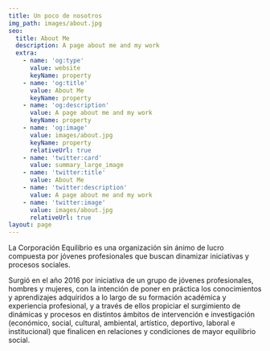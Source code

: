 ```yaml
---
title: Un poco de nosotros
img_path: images/about.jpg
seo:
  title: About Me
  description: A page about me and my work
  extra:
    - name: 'og:type'
      value: website
      keyName: property
    - name: 'og:title'
      value: About Me
      keyName: property
    - name: 'og:description'
      value: A page about me and my work
      keyName: property
    - name: 'og:image'
      value: images/about.jpg
      keyName: property
      relativeUrl: true
    - name: 'twitter:card'
      value: summary_large_image
    - name: 'twitter:title'
      value: About Me
    - name: 'twitter:description'
      value: A page about me and my work
    - name: 'twitter:image'
      value: images/about.jpg
      relativeUrl: true
layout: page
---
```

La Corporación Equilibrio es una organización sin ánimo de lucro compuesta por jóvenes profesionales que buscan dinamizar iniciativas y procesos sociales.

Surgió en el año 2016 por iniciativa de un grupo de jóvenes profesionales, hombres y mujeres, con la intención de poner en práctica los conocimientos y aprendizajes adquiridos a lo largo de su formación académica y experiencia profesional, y a través de ellos propiciar el surgimiento de dinámicas y procesos en distintos ámbitos de intervención e investigación (económico, social, cultural, ambiental, artístico, deportivo, laboral e institucional) que finalicen en relaciones y condiciones de mayor equilibrio social.
